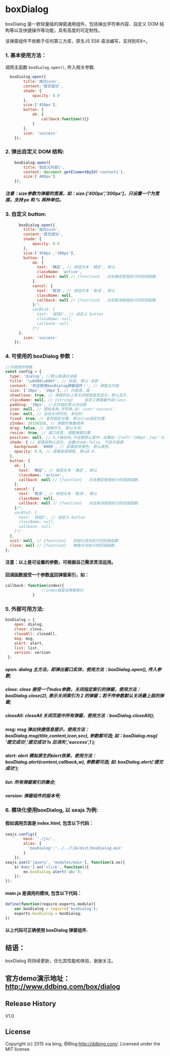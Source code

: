 # boxDialog
boxDialog 是一款轻量级的弹窗通用组件，包括弹出字符串内容、自定义 DOM 结构等以及快捷操作等功能，具有高度的可定制性。

该弹窗组件不依赖于任何第三方库，原生JS ES6 语法编写，支持到IE8+。


### 1. 基本使用方法：
调用主函数 `boxDialog.open()`, 传入相关参数.

```js
  boxDialog.open({
		title:'成功icon',
		content:'提交成功',
		shade: {
			opacity: 0.9
		},
		size:['450px'],
		button: {
			ok: {
				callback:function(){}
			}
		},
		icon: 'success'
	});
```

### 2. 弹出自定义 DOM 结构:

```js
    boxDialog.open({
		title:'自定义内容1',
		content: document.getElementById('content1'),
		size:['400px']
	});
```
##### 注意：size参数为弹窗的宽高，如：size:['400px','300px']，只设置一个为宽度。支持 px 和 % 两种单位。

### 3. 自定义 button:
```js
      boxDialog.open({
		title:'成功icon',
		content:'提交成功',
		shade: {
			opacity: 0.9
		},
		size:['450px','300px'],
		button: {
		    ok: {
		      text: '确定', // 按钮文本 '确定', 默认
		      className: 'active',
		      callback: null // {function}   点击确定按钮执行的回调函数.
		    },
		    cancel: {
		      text: '取消', // 按钮文本 '取消', 默认
		      className: null,
		      callback: null // {function}   点击取消按钮执行的回调函数.
		    }/*,
		    varBtn3: {
		      text: '按钮3', // 自定义 button
		      className: null,
		      callback: null
		    }*/
	  },
		icon: 'success'
	});
```

### 4. 可使用的 boxDialog 参数：

```js
//可使用的参数
const config = {
  type: 'dialog', //默认普通对话框
  title: '\u6d88\u606f', // 标题, 默认'消息'.
  content: '欢迎使用boxDialog弹窗组件！', // 弹窗主内容.
  size: ['20px', '10px'], // 内容宽、高
  showClose: true, // 弹窗的右上角关闭按钮是否显示，默认显示.
  className: null, // {string}     自定义弹窗最外层class.
  padding: '20px', //主内容区默认内边距
  icon: null, // 图标名称,字符串,如: icon:'success'.
  time: null, // 自动关闭时间, 单位秒.
  fixed: true, // 是否固定位置, 默认true固定位置.
  zIndex: 20150326, // 弹窗的堆叠顺序.
  drag: false, // 拖拽开关, 默认关闭.
  resize: true, // 窗口改变, 调整弹窗位置.
  position: null, // X,Y轴坐标,不设置默认居中，设置如：{left:'100px',top:'100px'}，4个参数分别表示位置：左，上，右，下，原理取于css语法的left、top、right、bottom.
  shade: { // 遮罩层默认显示, 设置shade:false, 不显示遮罩.
    background: '#000', // 遮罩层背景色, 默认黑色.
    opacity: 0.8, // 遮罩层透明度, 默认0.8.
  },
  button: {
    ok: {
      text: '确定', // 按钮文本 '确定', 默认
      className: 'active',
      callback: null // {function}   点击确定按钮执行的回调函数.
    },
    cancel: {
      text: '取消', // 按钮文本 '取消', 默认
      className: null,
      callback: null // {function}   点击取消按钮执行的回调函数.
    }/*,
    varBtn3: {
      text: '按钮3', // 自定义 button
      className: null,
      callback: null
    }*/
  },
  init: null, // {function}   初始化成功执行的回调函数.
  close: null // {function}   弹窗关闭执行的回调函数.
};
```
#### 注意：以上是可设置的参数，可根据自己需求灵活运用。

#### 回调函数接受一个参数返回弹窗索引，如：
```js
callback: function(index){
				//index就是该弹窗索引
			}

```


### 5. 外部可用方法:

```js
boxDialog = {
    open: dialog,
    close: close,
    closeAll: closeAll,
    msg: msg,
    alert: alert,
    list: list,
    version: version
 };
```

##### open: dialog	主方法，即弹出窗口实体，使用方法：boxDialog.open(), 传入参数;
##### close: close	接受一个index参数，关闭指定索引的弹窗，使用方法：boxDialog.close(2), 表示关闭索引为 2 的弹窗；若不传参数默认关闭最上层的弹窗;
##### closeAll: closeAll	关闭页面中所有弹窗，使用方法：boxDialog.closeAll();
##### msg: msg	弹出快捷信息提示，使用方法：boxDialog.msg(title,content,icon,sec), 参数都可选; 如：boxDialog.msg( '提交成功','提交成功 1s 后消失','success',1 );
##### alert: alert 模拟原生的alert效果，使用方法：boxDialog.alert(content,callback,w), 参数都可选; 如: boxDialog.alert('提交成功');
##### list: 所有弹窗索引的集合;
##### version: 弹窗组件的版本号;


### 6. 模块化使用boxDialog, 以 seajs 为例:
#### 假如调用页面是 index.html, 包含以下代码：
```js
seajs.config({
        base: './js/',
        alias: {
          'boxDialog':'../../lib/dist/boxDialog.min'
      	}
    });
seajs.use(['jquery', 'modules/main'], function($,ex){
	$('#abc').on('click', function(){
		ex.boxDialog.alert('abc');
	});
});
```
#### main.js 是调用的模块, 包含以下代码：
```js
define(function(require,exports,module){
	var boxDialog = require('boxDialog');
	exports.boxDialog = boxDialog;
})
```
#### 以上代码可正确使用 boxDialog 弹窗组件.

## 结语：
boxDialog 将持续更新，优化其性能和体验，谢谢关注。

## 官方demo演示地址：http://www.ddbing.com/box/dialog

## Release History
V1.0

## License
Copyright (c) 2015 xia bing, @Blog:http://ddbing.com/. Licensed under the MIT license.

